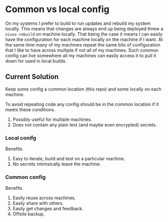 # Common vs local config

On my systems I prefer to build to run updates and rebuild my system locally.
This means that changes are always end up being deployed threw a `nixos-rebuild`
on machine locally. That being the case it means I can easily have the
configuration for each machine locally on the machine if I want. At the same
time many of my machines repeat the same bits of configuration that I like to
have across multiple if not all of my machines. Such common config can live
somewhere all my machines can easily access it to pull it down for used in local
builds.

## Current Solution

Keep some config a common location (this repo) and some locally on each machine.

To avoid repeating code any config should be in the common location if it meets
these conditions.

1. Possibly useful for multiple machines.
2. Does not contain any plain text (and maybe even encrypted) secrets.

### Local conifg

Benefits

1. Easy to iterate, build and test on a particular machine.
2. No secrets intrinsically leave the machine.

### Common config

Benefits

1. Easily reuse across machines.
2. Easily share with others.
3. Easily get changes and feedback.
4. Offsite backup.
